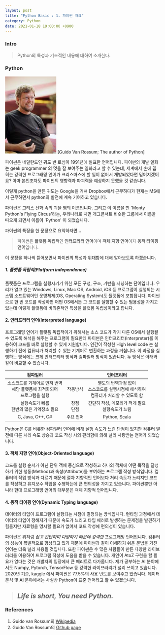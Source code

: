 ```yaml
---
layout: post
title: "Python Basic : 1. 파이썬 개요"
category: Python
date: 2021-01-18 19:00:00 +0900
---
```

### Intro
>Python의 특성과 기초적인 내용에 대하여 소개한다.

### Python
![Guido](../images/people/Guido.jpg) [Guido Van Rossum; The author of Python]

파이썬은 네덜란드인 귀도 반 로섬이 1991년에 발표한 언어입니다. 파이썬의 개발 일화는 geek programmer 의 멋을 잘 보여주는 일화라고 할 수 있는데, 세계에서 손에 꼽히는 강력한 프로그래밍 언어가 크리스마스에 할 일이 없어서 개발되었다면 믿어지겠어요? 아마 본인조차도 파이썬의 영향력과 파괴력을 예상하지 못했을 것 같습니다.

이렇게 python을 만든 귀도는 Google을 거쳐 Dropbox에서 근무하다가 현재는 MS에서 근무하면서 python의 발전에 계속 기여하고 있습니다.

파이썬은 그리스 신화 속의 괴물 뱀의 이름입니다. 그리고 이 이름을 딴 'Monty Python's Flying Circus'라는, 우리나라로 치면 개그콘서트 비슷한 그룹에서 이름을 따오게 되면서 이름이 'Python' 이 되었습니다.

파이썬의 특징을 한 문장으로 요약하자면...

> 파이썬은 **플랫폼 독립적**인 **인터프리터 언어**이며 **객체 지향 언어**이자 **동적 타이핑 언어**입니다.

이 문장을 하나씩 뜯어보면서 파이썬의 특성과 위대함에 대해 알아보도록 하겠습니다.

##### 1. 플랫폼 독립적(Platform independence)
플랫폼은 프로그램을 실행시키기 위한 모든 구성, 구조, 기반을 지칭하는 단어입니다. 우리가 알고 있는 Windows, Linux, Mac OS, Android, iOS 등 프로그램이 실행되는 시스템 소프트웨어인 운영체제(OS, Operating System)도 플랫폼에 포함됩니다. 파이썬으로 한 번 코드를 작성하면 어떤 OS에서든 그 코드를 실행할 수 있는 범용성을 가지고 있는데 이렇게 플랫폼에 비의존적인 특성을 플랫폼 독립성이라고 합니다.

#### 2. 인터프리터 언어(Interpreted language)
프로그래밍 언어가 플랫폼 독립적이기 위해서는 소스 코드가 각기 다른 OS에서 실행될 수 있도록 해석을 해주는 프로그램이 필요한데 파이썬은 인터프리터(Interpreter)를 이용하여 코드를 바로 실행할 수 있게 지원합니다. 인간이 작성한 High level code 는 실행하기 전에 컴퓨터가 처리할 수 있는 기계어로 변환하는 과정을 거칩니다. 이 과정을 실행하는 방식에는 크게 인터프리터 방식과 컴파일러 방식이 있습니다. 두 방식은 아래와 같이 비교할 수 있습니다.

|컴파일러| |인터프리터|
|:---:|:---:|:---:|
|소스코드를 기계어로 먼저 번역<br/>해당 플랫폼에 최적화되어<br/>프로그램을 실행|작동방식|별도의 번역과정 없이<br/>소스코드를 실행시점에 해석하여<br/>컴퓨터가 처리할 수 있도록 함|
|실행속도가 빠름<br/>한번의 많은 기억장소 필요|장점<br/>단점|간단히 작성, 메모리가 적게 필요<br/>실행속도가 느림|
|C, Java, C++, C#|주요 언어|Python, Scala|

Python은 C를 비롯한 컴파일러 언어에 비해 실행 속도가 느린 단점이 있지만 컴퓨터 발전에 따른 처리 속도 상승과 코드 작성 시의 편리함에 의해 널리 사랑받는 언어가 되었습니다.

#### 3. 객체 지향 언어(Object-Oriented language)
코드를 실행 순서가 아닌 단위 객체 중심으로 작성하고 하나의 객체에 어떤 목적을 달성하기 위한 행동(Method)과 속성(Attribute)를 부여하는 프로그램 작성 방식입니다. 컴퓨터의 작업 방식과 다르기 때문에 절차 지향적인 언어보다 처리 속도가 느리지만 코드를 작성하고 유지보수 작업을 수행하는데 큰 편의성을 가지고 있습니다. 파이썬뿐만 아니라 현대 프로그래밍 언어의 대부분은 객체 지향적 언어입니다.

#### 4. 동적 타이핑 언어(Dynamic Typing language)
데이터의 타입이 프로그램이 실행되는 시점에 결정되는 방식입니다. 런타임 과정에서 데이터의 타입이 정해지기 때문에 속도가 느리고 타입 에러로 발생하는 문제점을 발견하기 힘들지만 자료형을 명시할 필요가 없어서 코드 작성에 편의성이 있습니다.

파이썬은 위처럼 *쉽고 간단하며 다양하기 때문에 강력한* 프로그래밍 언어입니다. 컴퓨터의 성능이 폭발적으로 향상되고 있기 때문에 파이썬과 같이 이해하기 쉬운 문법을 가진 언어는 더욱 널리 사용될 것입니다. 또한 파이썬은 수 많은 사람들이 만든 다양한 라이브러리를 이용하여 프로그램 작성에 도움을 받을 수 있습니다. 개인이 AtoZ 구현을 할 필요가 없다는 것은 개발자의 입장에서 큰 메리트로 다가옵니다. 제가 공부하는 AI 분야에서도 Numpy, Pytorch, TensorFlow 등 강력한 라이브러리가 널리 쓰이고 있습니다. 2020년 기준, kaggle 에서 파이썬은 77.5%의 사용 빈도를 보여주고 있습니다. 데이터 분석 및 AI 분야에서는 사실상 Python이 표준 언어라고 할 수 있겠습니다.

>## _Life is short, You need Python._

### References
1. Guido van Rossum의 [Wikipedia](https://en.wikipedia.org/wiki/Guido_van_Rossum)
2. Guido Van Rossum의 [Github page](https://gvanrossum.github.io/)

